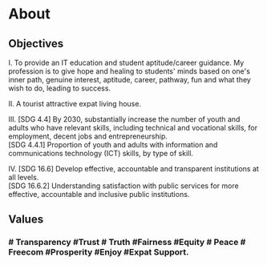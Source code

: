 # About

<!-- wp:paragraph -->

## Objectives

<p> I. To provide an IT education and student aptitude/career guidance. My profession is to give hope and healing to students' minds based on one's inner path, genuine interest, aptitude, career, pathway, fun and what they wish to do, leading to success.
</p>
<p>
  II. A tourist attractive expat living house.
</p>

<p>
III. [SDG 4.4] By 2030, substantially increase the number of youth and adults
who have relevant skills, including technical and vocational skills, for
employment, decent jobs and entrepreneurship.
<br/>
[SDG 4.4.1] Proportion of youth and adults with information and communications technology (ICT) skills, by type of skill.
</p>
<p>
IV. [SDG 16.6] Develop effective, accountable and transparent institutions at all levels.
  <br/>
[SDG 16.6.2] Understanding satisfaction with public services for more effective, accountable and inclusive public institutions.
</p>

## Values

### # Transparency #Trust # Truth #Fairness #Equity # Peace # Freecom #Prosperity #Enjoy #Expat Support.


